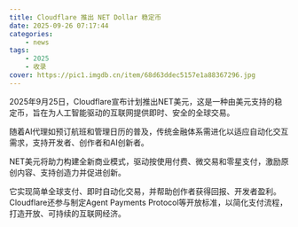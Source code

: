 ```yaml
---
title: Cloudflare 推出 NET Dollar 稳定币
date: 2025-09-26 07:17:44
categories: 
    - news
tags: 
    - 2025
    - 收录
cover: https://pic1.imgdb.cn/item/68d63ddec5157e1a88367296.jpg
---
```



2025年9月25日，Cloudflare宣布计划推出NET美元，这是一种由美元支持的稳定币，旨在为人工智能驱动的互联网提供即时、安全的全球交易。

随着AI代理如预订航班和管理日历的普及，传统金融体系需进化以适应自动化交互需求，支持开发者、创作者和AI创新者。

NET美元将助力构建全新商业模式，驱动按使用付费、微交易和零星支付，激励原创内容、支持创造力并促进创新。

它实现简单全球支付、即时自动化交易，并帮助创作者获得回报、开发者盈利。Cloudflare还参与制定Agent Payments Protocol等开放标准，以简化支付流程，打造开放、可持续的互联网经济。


